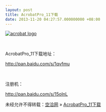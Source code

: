 ```yaml
---
layout: post
title: AcrobatPro_11下载
date: 2013-11-20 04:27:57.000000000 +08:00
---
```


[![acrobat logo](http://kongqia.com/wp-content/uploads/2013/11/14bb5e804921b02028b190410969a698-300x300.gif)](http://kongqia.com/wp-content/uploads/2013/11/14bb5e804921b02028b190410969a698.gif)

 

AcrobatPro_11下载地址：

http://pan.baidu.com/s/1qvfmu

 

注册机：

http://pan.baidu.com/s/15olnL

未经允许不得转载：[空洽网](http://kongqia.com) » [AcrobatPro_11下载](http://kongqia.com/18030.html)


